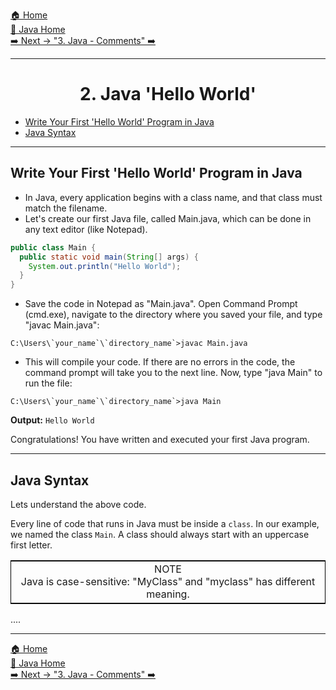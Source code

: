 [🏠 Home](../../../README.md) <br/>
[🍵 Java Home](../Java.md) <br/>
[➡️ Next -> "3. Java - Comments" ➡️](./3.%20Java%20-%20Comments.md)
<hr/>

<h1 style="text-align: center">2. Java 'Hello World'</h1>

- [Write Your First 'Hello World' Program in Java](#write-your-first-hello-world-program-in-java)
- [Java Syntax](#java-syntax)

<hr/>

## Write Your First 'Hello World' Program in Java

- In Java, every application begins with a class name, and that class must match the filename.
- Let's create our first Java file, called Main.java, which can be done in any text editor (like Notepad).

```java
public class Main {
  public static void main(String[] args) {
    System.out.println("Hello World");
  }
}
```

- Save the code in Notepad as "Main.java". Open Command Prompt (cmd.exe), navigate to the directory where you saved your file, and type "javac Main.java":

```
C:\Users\`your_name`\`directory_name`>javac Main.java
```

- This will compile your code. If there are no errors in the code, the command prompt will take you to the next line. Now, type "java Main" to run the file:

```
C:\Users\`your_name`\`directory_name`>java Main
```

**Output:**
`Hello World`

Congratulations! You have written and executed your first Java program.

<hr/>

## Java Syntax

Lets understand the above code.

Every line of code that runs in Java must be inside a `class`. In our example, we named the class `Main`. A class should always start with an uppercase first letter.

<table style="text-align: center; border: 1px solid black; width: 100%">
	<tr>
		<td>
			NOTE <br/>
			Java is case-sensitive: "MyClass" and "myclass" has different meaning.
		</td>
	</tr>
</table>

....

<hr/>

[🏠 Home](../../../README.md) <br/>
[🍵 Java Home](../Java.md) <br/>
[➡️ Next -> "3. Java - Comments" ➡️](./3.%20Java%20-%20Comments.md)
